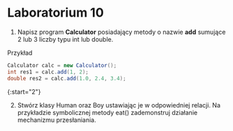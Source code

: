 # Laboratorium 10

1. Napisz program **Calculator** posiadający metody o nazwie **add** sumujące 2 lub 3 liczby typu int lub double.

Przykład

```java
Calculator calc = new Calculator();
int res1 = calc.add(1, 2);
double res2 = calc.add(1.0, 2.4, 3.4);
```

{:start="2"}

2. Stwórz klasy Human oraz Boy ustawiając je w odpowiedniej relacji. Na przykładzie symbolicznej metody eat() zademonstruj działanie mechanizmu przesłaniania.
